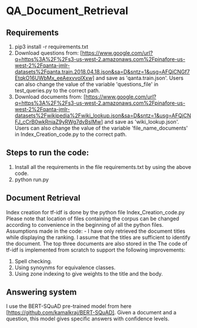 # QA_Document_Retrieval

## Requirements
1. pip3 install -r requirements.txt
2. Download questions from: [https://www.google.com/url?q=https%3A%2F%2Fs3-us-west-2.amazonaws.com%2Fpinafore-us-west-2%2Fqanta-jmlr-datasets%2Fqanta.train.2018.04.18.json&sa=D&sntz=1&usg=AFQjCNGf7EtqkO16UWbMx_eeAexvvoIXxw] and save as 'qanta.train.json'. Users can also change the value of the variable 'questions_file' in test_queries.py to the correct path.
3. Download documents from: [https://www.google.com/url?q=https%3A%2F%2Fs3-us-west-2.amazonaws.com%2Fpinafore-us-west-2%2Fqanta-jmlr-datasets%2Fwikipedia%2Fwiki_lookup.json&sa=D&sntz=1&usg=AFQjCNFJ_cCrB0wkRniaZ9yRWg7dvBslMw] and save as 'wiki_lookup.json'. Users can also change the value of the variable 'file_name_documents' in Index_Creation_code.py to the correct path.

## Steps to run the code:
1. Install all the requirements in the file requirements.txt by using the above code.
2. python run.py

## Document Retrieval
Index creation for tf-idf is done by the python file Index_Creation_code.py
Please note that location of files containing the corpus can be changed according to convenience
in the beginning of all the python files.
Assumptions made in the code:
	- I have only retrieved the document titles while displaying the ranking. I assume that the
titles are sufficient to identify the document. The top three documents are also stored in the 
The code of tf-idf is implemented from scratch to support the following improvements:
1. Spell checking.
2. Using synoynms for equivalence classes.
3. Using zone indexing to give weights to the title and the body.

## Answering system
I use the BERT-SQuAD pre-trained model from here [https://github.com/kamalkraj/BERT-SQuAD]. Given a document and a question, this model gives specific answers with confidence levels.
